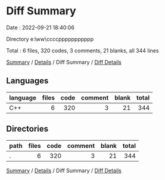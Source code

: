 # Diff Summary

Date : 2022-09-21 18:40:06

Directory e:\\ww\\ccccppppppppppp

Total : 6 files,  320 codes, 3 comments, 21 blanks, all 344 lines

[Summary](results.md) / [Details](details.md) / Diff Summary / [Diff Details](diff-details.md)

## Languages
| language | files | code | comment | blank | total |
| :--- | ---: | ---: | ---: | ---: | ---: |
| C++ | 6 | 320 | 3 | 21 | 344 |

## Directories
| path | files | code | comment | blank | total |
| :--- | ---: | ---: | ---: | ---: | ---: |
| . | 6 | 320 | 3 | 21 | 344 |

[Summary](results.md) / [Details](details.md) / Diff Summary / [Diff Details](diff-details.md)